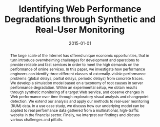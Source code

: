 ---
abstract: The large scale of the Internet has offered unique economic opportunities,
  that in turn introduce overwhelming challenges for development and operations to
  provide reliable and fast services in order to meet the high demands on the performance
  of online services. In this paper, we investigate how performance engineers can
  identify three different classes of externally-visible performance problems (global
  delays, partial delays, periodic delays) from concrete traces. We develop a simulation
  model based on a taxonomy of root causes in server performance degradation. Within
  an experimental setup, we obtain results through synthetic monitoring of a target
  Web service, and observe changes in Web performance over time through exploratory
  visual analysis and changepoint detection. We extend our analysis and apply our
  methods to real-user monitoring (RUM) data. In a use case study, we discuss how
  our underlying model can be applied to real performance data gathered from a multinational,
  high-traffic website in the financial sector. Finally, we interpret our findings
  and discuss various challenges and pitfalls.
authors:
- Jürgen Cito
- Devan Gotowka
- Philipp Leitner
- Ryan Pelette
- Dritan Suljoti
- Schahram Dustdar
date: '2015-01-01'
featured: false
publication_types:
- '2'
publishDate: '2015-01-01'
title: Identifying Web Performance Degradations through Synthetic and Real-User Monitoring
url_pdf: ''
---